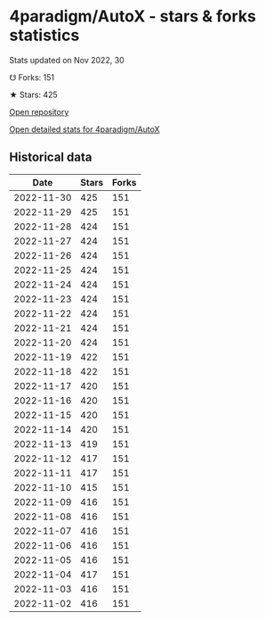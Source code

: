 # 4paradigm/AutoX - stars & forks statistics

Stats updated on Nov 2022, 30

☋ Forks: 151

★ Stars: 425

[Open repository](https://github.com/4paradigm/AutoX)

[Open detailed stats for 4paradigm/AutoX](https://reviewgithub.com/rep/4paradigm/AutoX)

## Historical data
| Date | Stars | Forks |
|------|-------|-------|
| 2022-11-30 | 425 | 151 | 
| 2022-11-29 | 425 | 151 | 
| 2022-11-28 | 424 | 151 | 
| 2022-11-27 | 424 | 151 | 
| 2022-11-26 | 424 | 151 | 
| 2022-11-25 | 424 | 151 | 
| 2022-11-24 | 424 | 151 | 
| 2022-11-23 | 424 | 151 | 
| 2022-11-22 | 424 | 151 | 
| 2022-11-21 | 424 | 151 | 
| 2022-11-20 | 424 | 151 | 
| 2022-11-19 | 422 | 151 | 
| 2022-11-18 | 422 | 151 | 
| 2022-11-17 | 420 | 151 | 
| 2022-11-16 | 420 | 151 | 
| 2022-11-15 | 420 | 151 | 
| 2022-11-14 | 420 | 151 | 
| 2022-11-13 | 419 | 151 | 
| 2022-11-12 | 417 | 151 | 
| 2022-11-11 | 417 | 151 | 
| 2022-11-10 | 415 | 151 | 
| 2022-11-09 | 416 | 151 | 
| 2022-11-08 | 416 | 151 | 
| 2022-11-07 | 416 | 151 | 
| 2022-11-06 | 416 | 151 | 
| 2022-11-05 | 416 | 151 | 
| 2022-11-04 | 417 | 151 | 
| 2022-11-03 | 416 | 151 | 
| 2022-11-02 | 416 | 151 | 

